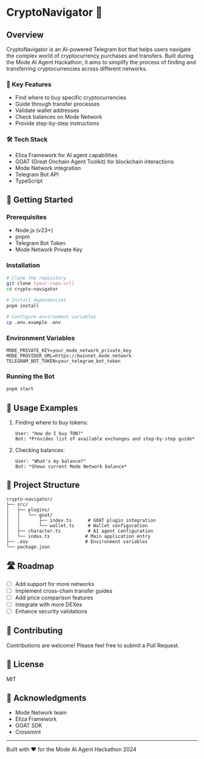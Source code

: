# CryptoNavigator 🧭

## Overview
CryptoNavigator is an AI-powered Telegram bot that helps users navigate the complex world of cryptocurrency purchases and transfers. Built during the Mode AI Agent Hackathon, it aims to simplify the process of finding and transferring cryptocurrencies across different networks.

### 🌟 Key Features
- Find where to buy specific cryptocurrencies
- Guide through transfer processes
- Validate wallet addresses
- Check balances on Mode Network
- Provide step-by-step instructions

### 🛠 Tech Stack
- Eliza Framework for AI agent capabilities
- GOAT (Great Onchain Agent Toolkit) for blockchain interactions
- Mode Network integration
- Telegram Bot API
- TypeScript

## 🚀 Getting Started

### Prerequisites
- Node.js (v23+)
- pnpm
- Telegram Bot Token
- Mode Network Private Key

### Installation
```bash
# Clone the repository
git clone [your-repo-url]
cd crypto-navigator

# Install dependencies
pnpm install

# Configure environment variables
cp .env.example .env
```

### Environment Variables
```env
MODE_PRIVATE_KEY=your_mode_network_private_key
MODE_PROVIDER_URL=https://mainnet.mode.network
TELEGRAM_BOT_TOKEN=your_telegram_bot_token
```

### Running the Bot
```bash
pnpm start
```

## 🤖 Usage Examples
1. Finding where to buy tokens:
   ```
   User: "How do I buy TON?"
   Bot: *Provides list of available exchanges and step-by-step guide*
   ```

2. Checking balances:
   ```
   User: "What's my balance?"
   Bot: *Shows current Mode Network balance*
   ```

## 🔧 Project Structure
```
crypto-navigator/
├── src/
│   ├── plugins/
│   │   └── goat/
│   │       ├── index.ts      # GOAT plugin integration
│   │       └── wallet.ts     # Wallet configuration
│   ├── character.ts          # AI agent configuration
│   └── index.ts             # Main application entry
├── .env                     # Environment variables
└── package.json
```

## 🛣 Roadmap
- [ ] Add support for more networks
- [ ] Implement cross-chain transfer guides
- [ ] Add price comparison features
- [ ] Integrate with more DEXes
- [ ] Enhance security validations

## 🤝 Contributing
Contributions are welcome! Please feel free to submit a Pull Request.

## 📝 License
MIT

## 🙏 Acknowledgments
- Mode Network team
- Eliza Framework
- GOAT SDK
- Crossmint

---
Built with ❤️ for the Mode AI Agent Hackathon 2024